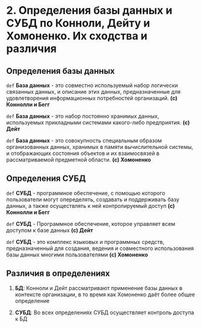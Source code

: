# 2. Определения базы данных и СУБД по Конноли, Дейту и Хомоненко. Их сходства и различия

## Определения базы данных

`def` **База данных** - это совместно используемый набор логически связанных данных, и описание этих данных, предназначенные для удовлетворения информационных потребностей организаций. **(с) Коннолли и Бегг**

`def` **База данных** - это набор постоянно хранимых данных, используемых прикладными системами какого-либо предприятия. **(с) Дейт**

`def` **База данных** - это совокупность специальным образом организованных данных, хранимых в памяти вычислительной системы, и отображающих состояния объектов и их взаимосвязей в рассматриваемой предметной области. **(с) Хомоненко**

## Определения СУБД

`def` **СУБД** - программное обеспечение, с помощью которого пользователи могут опеределять, создавать и поддерживать базу данных, а также осуществлять к ней контролируемый доступ **(с) Коннолли и Бегг**

`def` **СУБД** - Программное обеспечение, которое управляет всем доступом к базе данных **(с) Дейт**

`def` **СУБД** - это комплекс языковых и программных средств, предназначенный для создания, ведения и совместного использования базы данных многими пользователями  **(с) Хомоненко**

## Различия в определениях

1. **БД**: Конноли и Дейт рассматривают применение базы данных в контексте организации, в то время как Хомоненко даёт более общее определение

2. **СУБД**: Во всех определениях СУБД осуществляет контроль доступа к БД

